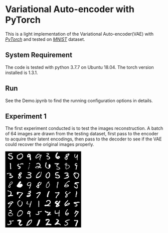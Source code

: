 # Variational Auto-encoder with PyTorch

This is a light implementation of the Variational Auto-encoder(VAE) with [_PyTorch_](https://pytorch.org/) and tested on [_MNIST_](http://yann.lecun.com/exdb/mnist/) dataset. 

## System Requirement

The code is tested with python 3.7.7 on Ubuntu 18.04. The torch version installed is 1.3.1. 

## Run

See the Demo.ipynb to find the running configuration options in details.

## Experiment 1

The first experiment conducted is to test the images reconstruction. A batch of 64 images are drawn from the testing dataset, first pass to the encoder to acquire their latent encodings, then pass to the decoder to see if the VAE could recover the original images properly.

![ground_truth](https://github.com/shib0li/VAE-torch/blob/master/figures/ground.png)
